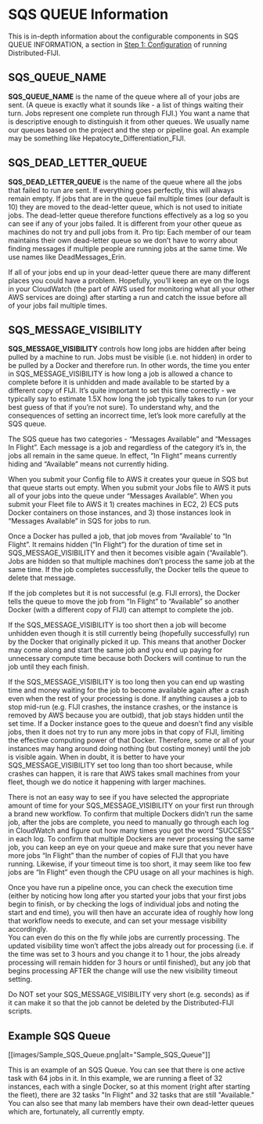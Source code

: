 # SQS QUEUE Information

This is in-depth information about the configurable components in SQS QUEUE INFORMATION, a section in [Step 1: Configuration](step_1_configuration.md) of running Distributed-FIJI.

## SQS_QUEUE_NAME

**SQS_QUEUE_NAME** is the name of the queue where all of your jobs are sent.
(A queue is exactly what it sounds like - a list of things waiting their turn. Jobs represent one complete run through FIJI.)
You want a name that is descriptive enough to distinguish it from other queues.
We usually name our queues based on the project and the step or pipeline goal.
An example may be something like Hepatocyte_Differentiation_FIJI.

## SQS_DEAD_LETTER_QUEUE

**SQS_DEAD_LETTER_QUEUE** is the name of the queue where all the jobs that failed to run are sent.
If everything goes perfectly, this will always remain empty.
If jobs that are in the queue fail multiple times (our default is 10) they are moved to the dead-letter queue, which is not used to initiate jobs.
The dead-letter queue therefore functions effectively as a log so you can see if any of your jobs failed.
It is different from your other queue as machines do not try and pull jobs from it.
Pro tip: Each member of our team maintains their own dead-letter queue so we don’t have to worry about finding messages if multiple people are running jobs at the same time.
We use names like DeadMessages_Erin.

If all of your jobs end up in your dead-letter queue there are many different places you could have a problem.
Hopefully, you’ll keep an eye on the logs in your CloudWatch (the part of AWS used for monitoring what all your other AWS services are doing) after starting a run and catch the issue before all of your jobs fail multiple times.

## SQS_MESSAGE_VISIBILITY

**SQS_MESSAGE_VISIBILITY** controls how long jobs are hidden after being pulled by a machine to run.
Jobs must be visible (i.e. not hidden) in order to be pulled by a Docker and therefore run.
In other words, the time you enter in SQS_MESSAGE_VISIBILITY is how long a job is allowed a chance to complete before it is unhidden and made available to be started by a different copy of FIJI.
It’s quite important to set this time correctly - we typically say to estimate 1.5X how long the job typically takes to run (or your best guess of that if you’re not sure).
To understand why, and the consequences of setting an incorrect time, let’s look more carefully at the SQS queue.

The SQS queue has two categories - “Messages Available” and “Messages In Flight”.
Each message is a job and regardless of the category it’s in, the jobs all remain in the same queue.
In effect, “In Flight” means currently hiding and “Available” means not currently hiding.

When you submit your Config file to AWS it creates your queue in SQS but that queue starts out empty.
When you submit your Jobs file to AWS it puts all of your jobs into the queue under “Messages Available”.
When you submit your Fleet file to AWS it 1) creates machines in EC2, 2) ECS puts Docker containers on those instances, and 3) those instances look in “Messages Available” in SQS for jobs to run.

Once a Docker has pulled a job, that job moves from “Available’ to “In Flight”.
It remains hidden (“In Flight”) for the duration of time set in SQS_MESSAGE_VISIBILITY and then it becomes visible again (“Available”).
Jobs are hidden so that multiple machines don’t process the same job at the same time.
If the job completes successfully, the Docker tells the queue to delete that message.

If the job completes but it is not successful (e.g. FIJI errors), the Docker tells the queue to move the job from “In Flight” to “Available” so another Docker (with a different copy of FIJI) can attempt to complete the job.

If the SQS_MESSAGE_VISIBILITY is too short then a job will become unhidden even though it is still currently being (hopefully successfully) run by the Docker that originally picked it up.
This means that another Docker may come along and start the same job and you end up paying for unnecessary compute time because both Dockers will continue to run the job until they each finish.

If the SQS_MESSAGE_VISIBILITY is too long then you can end up wasting time and money waiting for the job to become available again after a crash even when the rest of your processing is done.
If anything causes a job to stop mid-run (e.g. FIJI crashes, the instance crashes, or the instance is removed by AWS because you are outbid), that job stays hidden until the set time.
If a Docker instance goes to the queue and doesn’t find any visible jobs, then it does not try to run any more jobs in that copy of FIJI, limiting the effective computing power of that Docker.
Therefore, some or all of your instances may hang around doing nothing (but costing money) until the job is visible again.
When in doubt, it is better to have your SQS_MESSAGE_VISIBILITY set too long than too short because, while crashes can happen, it is rare that AWS takes small machines from your fleet, though we do notice it happening with larger machines.

There is not an easy way to see if you have selected the appropriate amount of time for your SQS_MESSAGE_VISIBILITY on your first run through a brand new workflow.
To confirm that multiple Dockers didn’t run the same job, after the jobs are complete, you need to manually go through each log in CloudWatch and figure out how many times you got the word “SUCCESS” in each log.
To confirm that multiple Dockers are never processing the same job, you can keep an eye on your queue and make sure that you never have more jobs “In Flight” than the number of copies of FIJI that you have running.
Likewise, if your timeout time is too short, it may seem like too few jobs are “In Flight” even though the CPU usage on all your machines is high.

Once you have run a pipeline once, you can check the execution time (either by noticing how long after you started your jobs that your first jobs begin to finish, or by checking the logs of individual jobs and noting the start and end time), you will then have an accurate idea of roughly how long that workflow needs to execute, and can set your message visibility accordingly.  
You can even do this on the fly while jobs are currently processing.
The updated visibility time won’t affect the jobs already out for processing (i.e. if the time was set to 3 hours and you change it to 1 hour, the jobs already processing will remain hidden for 3 hours or until finished), but any job that begins processing AFTER the change will use the new visibility timeout setting.

Do NOT set your SQS_MESSAGE_VISIBILITY very short (e.g. seconds) as if it can make it so that the job cannot be deleted by the Distributed-FIJI scripts.

## Example SQS Queue

[[images/Sample_SQS_Queue.png|alt="Sample_SQS_Queue"]]

This is an example of an SQS Queue.
You can see that there is one active task with 64 jobs in it.
In this example, we are running a fleet of 32 instances, each with a single Docker, so at this moment (right after starting the fleet), there are 32 tasks "In Flight" and 32 tasks that are still "Available."
You can also see that many lab members have their own dead-letter queues which are, fortunately, all currently empty.
